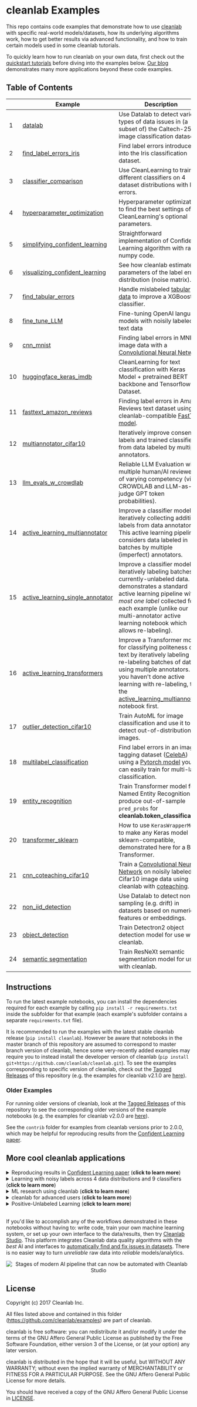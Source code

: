 # cleanlab Examples

This repo contains code examples that demonstrate how to use [cleanlab](https://github.com/cleanlab/cleanlab) with specific real-world models/datasets, how its underlying algorithms work, how to get better results via advanced functionality, and how to train certain models used in some cleanlab tutorials.  

To quickly learn how to run cleanlab on your own data, first check out the [quickstart tutorials](https://docs.cleanlab.ai/) before diving into the examples below. [Our blog](https://cleanlab.ai/blog/) demonstrates many more applications beyond these code examples.   

## Table of Contents

|     | Example                                                                                        | Description                                                                                                                                                                                                                                                                  |
| --- | ---------------------------------------------------------------------------------------------- | ---------------------------------------------------------------------------------------------------------------------------------------------------------------------------------------------------------------------------------------------------------------------------- |
| 1   | [datalab](datalab_image_classification/README.md)                              | Use Datalab to detect various types of data issues in (a subset of) the Caltech-256 image classification dataset.                        |
| 2   | [find_label_errors_iris](find_label_errors_iris/find_label_errors_iris.ipynb)                                         | Find label errors introduced into the Iris classification dataset.                                                 |
| 3   | [classifier_comparison](classifier_comparison/classifier_comparison.ipynb)                                     | Use CleanLearning to train 10 different classifiers on 4 dataset distributions with label errors.                     |
| 4   | [hyperparameter_optimization](hyperparameter_optimization/hyperparameter_optimization.ipynb)                                       | Hyperparameter optimization to find the best settings of CleanLearning's optional parameters.                                          |
| 5   | [simplifying_confident_learning](simplifying_confident_learning/simplifying_confident_learning.ipynb) | Straightforward implementation of Confident Learning algorithm with raw numpy code.              |
| 6   | [visualizing_confident_learning](visualizing_confident_learning/visualizing_confident_learning.ipynb)                   | See how cleanlab estimates parameters of the label error distribution (noise matrix).             |
| 7   | [find_tabular_errors](find_tabular_errors/find_tabular_errors.ipynb) | Handle mislabeled [tabular data](https://github.com/cleanlab/s/blob/master/student-grades-demo.csv) to improve a XGBoost classifier.                         |
| 8   | [fine_tune_LLM](fine_tune_LLM/LLM_with_noisy_labels_cleanlab.ipynb) | Fine-tuning OpenAI language models with noisily labeled text data                         |
| 9   | [cnn_mnist](cnn_mnist/find_label_errors_cnn_mnist.ipynb)                                                                         | Finding label errors in MNIST image data with a [Convolutional Neural Network](https://github.com/cleanlab/cleanlab/blob/master/cleanlab/experimental/mnist_pytorch.py).                                                                                          |
| 10   | [huggingface_keras_imdb](huggingface_keras_imdb/huggingface_keras_imdb.ipynb)                                             |  CleanLearning for text classification with Keras Model + pretrained BERT backbone and Tensorflow Dataset.         |
| 11   | [fasttext_amazon_reviews](fasttext_amazon_reviews/fasttext_amazon_reviews.ipynb)                         | Finding label errors in Amazon Reviews text dataset using a cleanlab-compatible [FastText model](https://github.com/cleanlab/cleanlab/blob/master/cleanlab/models/fasttext.py).                                                                                                    |
| 12   | [multiannotator_cifar10](multiannotator_cifar10/multiannotator_cifar10.ipynb)                                             | Iteratively improve consensus labels and trained classifier from data labeled by multiple annotators.                                                            |
| 13 | [llm_evals_w_crowdlab](llm_evals_w_crowdlab/llm_evals_w_crowdlab.ipynb) | Reliable LLM Evaluation with multiple human/AI reviewers of varying competency (via CROWDLAB and LLM-as-judge GPT token probabilities).                                                                                |
| 14  | [active_learning_multiannotator](active_learning_multiannotator/active_learning.ipynb)                                             | Improve a classifier model by iteratively collecting additional labels from data annotators. This active learning pipeline considers data labeled in batches by multiple (imperfect) annotators.                                                             |
| 15  | [active_learning_single_annotator](active_learning_single_annotator/active_learning_single_annotator.ipynb)                                             | Improve a classifier model by iteratively labeling batches of currently-unlabeled data.  This demonstrates a standard active learning pipeline with *at most one label* collected for each example (unlike our multi-annotator active learning notebook which allows re-labeling).                                                            |
| 16  | [active_learning_transformers](active_learning_transformers/active_learning.ipynb)                                             | Improve a Transformer model for classifying politeness of text by iteratively labeling and re-labeling batches of data using multiple annotators.  If you haven't done active learning with re-labeling, try the [active_learning_multiannotator](active_learning_multiannotator/active_learning.ipynb) notebook first.                                          |
| 17  | [outlier_detection_cifar10](outlier_detection_cifar10/outlier_detection_cifar10.ipynb)                                             | Train AutoML for image classification and use it to detect out-of-distribution images.                                                                                                 |
| 18  | [multilabel_classification](multilabel_classification/image_tagging.ipynb)                                               | Find label errors in an image tagging dataset ([CelebA](https://mmlab.ie.cuhk.edu.hk/projects/CelebA.html)) using a [Pytorch model](multilabel_classification/pytorch_network_training.ipynb) you can easily train for multi-label classification. |
| 19  | [entity_recognition](entity_recognition/)                                             | Train Transformer model  for Named Entity Recognition and produce out-of-sample `pred_probs` for **cleanlab.token_classification**.      |
| 20  | [transformer_sklearn](transformer_sklearn/transformer_sklearn.ipynb)                                             | How to use `KerasWrapperModel` to make any Keras model sklearn-compatible, demonstrated here for a BERT Transformer.      |
| 21  | [cnn_coteaching_cifar10](cnn_coteaching_cifar10/README.md)                                               | Train a [Convolutional Neural Network](https://github.com/cleanlab/cleanlab/blob/master/cleanlab/experimental/cifar_cnn.py) on noisily labeled Cifar10 image data using cleanlab with [coteaching](https://github.com/cleanlab/cleanlab/blob/master/cleanlab/experimental/coteaching.py).  |
| 22  | [non_iid_detection](non_iid_detection/non_iid_detection.ipynb)  | Use Datalab to detect non-IID sampling (e.g. drift) in datasets based on numeric features or embeddings. |
| 23  | [object_detection](object_detection/README.md)  | Train Detectron2 object detection model for use with cleanlab. |
| 24  | [semantic segmentation](segmentation/training_ResNeXt50_for_Semantic_Segmentation_on_SYNTHIA.ipynb)  | Train ResNeXt semantic segmentation model for use with cleanlab. |


## Instructions

To run the latest example notebooks, you can install the dependencies required for each example by calling `pip install -r requirements.txt` inside the subfolder for that example (each example's subfolder contains a separate `requirements.txt` file). 

It is recommended to run the examples with the latest stable cleanlab release (`pip install cleanlab`). 
However be aware that notebooks in the master branch of this repository are assumed to correspond to master branch version of cleanlab, hence some very-recently added examples may require you to instead install the developer version of cleanlab (`pip install git+https://github.com/cleanlab/cleanlab.git`). 
To see the examples corresponding to specific version of cleanlab, check out the [Tagged Releases](https://github.com/cleanlab/examples/releases) of this repository (e.g. the examples for cleanlab v2.1.0 are [here](https://github.com/cleanlab/examples/tree/v2.1.0)).

### Older Examples

For running older versions of cleanlab, look at the [Tagged Releases](https://github.com/cleanlab/examples/releases) of this repository to see the corresponding older versions of the example notebooks (e.g. the examples for cleanlab v2.0.0 are [here](https://github.com/cleanlab/examples/tree/v2.0.0)). 

See the `contrib` folder for examples from cleanlab versions prior to 2.0.0, which may be helpful for reproducing results from the [Confident Learning paper](https://arxiv.org/abs/1911.00068).

## More cool cleanlab applications

<details><summary>
Reproducing results in <a href="https://arxiv.org/abs/1911.00068">Confident Learning paper</a>
(<b>click to learn more</b>)
</summary>
<br/>

For additional details, check out the: [confidentlearning-reproduce repository](https://github.com/cgnorthcutt/confidentlearning-reproduce).

### State of the Art Learning with Noisy Labels in CIFAR

A step-by-step guide to reproduce these results is available [here](contrib/v1/cifar10/README.md). This guide is also a good tutorial for using cleanlab on any large dataset. You'll need to `git clone`
[confidentlearning-reproduce](https://github.com/cgnorthcutt/confidentlearning-reproduce) which contains the data and files needed to reproduce the CIFAR-10 results.

![](https://raw.githubusercontent.com/cleanlab/assets/master/cleanlab/cifar10_benchmarks.png)

Comparison of confident learning (CL), as implemented in cleanlab, versus seven recent methods for learning with noisy labels in CIFAR-10. Highlighted cells show CL robustness to sparsity. The five CL methods estimate label issues, remove them, then train on the cleaned data using [Co-Teaching](https://github.com/cleanlab/cleanlab/blob/master/cleanlab/experimental/coteaching.py).

Observe how cleanlab (i.e. the CL method) is robust to large sparsity in label noise whereas prior art tends to reduce in performance for increased sparsity, as shown by the red highlighted regions. This is important because real-world label noise is often sparse, e.g. a tiger is likely to be mislabeled as a lion, but not as most other classes like airplane, bathtub, and microwave.

### Find label issues in ImageNet

Use cleanlab to identify \~100,000 label errors in the 2012 ILSVRC ImageNet training dataset: [imagenet](contrib/v1/imagenet/imagenet_val_label_error_indices/README.md).

![](https://raw.githubusercontent.com/cleanlab/assets/master/cleanlab/imagenet_train_label_errors_32.jpg)

Label issues in ImageNet train set found via cleanlab. Label Errors are boxed in red. Ontological issues in green. Multi-label images in blue.

### Find Label Errors in MNIST

Use cleanlab to identify \~50 label errors in the MNIST dataset: [mnist](contrib/v1/mnist/README.md).

![](https://raw.githubusercontent.com/cleanlab/assets/master/cleanlab/mnist_training_label_errors24_prune_by_noise_rate.png)

Top 24 least-confident labels in the original MNIST **train** dataset, algorithmically identified via cleanlab. Examples are ordered left-right, top-down by increasing self-confidence (predicted probability that the **given** label is correct), denoted **conf** in teal. The most-likely correct label (with largest predicted probability) is in green. Overt label errors highlighted in red.

<br/>
</details>

<details><summary>
Learning with noisy labels across 4 data distributions and 9 classifiers
(<b>click to learn more</b>)
</summary>
<br/>

cleanlab is a general tool that can learn with noisy labels regardless of dataset distribution or classifier type: [classifier_comparison](classifier_comparison/classifier_comparison.ipynb).

![](https://raw.githubusercontent.com/cleanlab/assets/master/cleanlab/demo_cleanlab_across_datasets_and_classifiers.png)

Each sub-figure above depicts the decision boundary learned using [cleanlab.classification.CleanLearning](https://docs.cleanlab.ai/stable/cleanlab/classification.html) in the presence of extreme (\~35%) label errors (circled in green). Label noise is class-conditional (not uniformly random). Columns are organized by the classifier used, except the left-most column which depicts the ground-truth data distribution. Rows are organized by dataset.

Each sub-figure depicts accuracy scores on a test set (with correct non-noisy labels) as decimal values:

* LEFT (in black): The classifier test accuracy trained with perfect labels (no label errors).
* MIDDLE (in blue): The classifier test accuracy trained with noisy labels using cleanlab.
* RIGHT (in white): The baseline classifier test accuracy trained with noisy labels.

As an example, the table below is the noise matrix (noisy channel) *P(s | y)
characterizing the label noise for the first dataset row in the figure. *s* represents the observed noisy labels and *y* represents the latent, true labels. The trace of this matrix is 2.6. A trace of 4 implies no label noise. A cell in this matrix is read like: "Around 38% of true underlying '3' labels were randomly flipped to '2' labels in the
observed dataset."

| `p(label︱y)` | y=0  | y=1  | y=2  | y=3  |
|--------------|------|------|------|------|
| label=0      | 0.55 | 0.01 | 0.07 | 0.06 |
| label=1      | 0.22 | 0.87 | 0.24 | 0.02 |
| label=2      | 0.12 | 0.04 | 0.64 | 0.38 |
| label=3      | 0.11 | 0.08 | 0.05 | 0.54 |

<br/>
</details>

<details><summary>
ML research using cleanlab
(<b>click to learn more</b>)
</summary>
<br/>

Researchers may find some components of the cleanlab package useful for evaluating algorithms for ML with noisy labels. For additional details/notation, refer to [the Confident Learning paper](https://jair.org/index.php/jair/article/view/12125).

### Methods to Standardize Research with Noisy Labels

cleanlab supports a number of functions to generate noise for benchmarking and standardization in research. This next example shows how to generate valid, class-conditional, uniformly random noisy channel matrices:

``` python
# Generate a valid (necessary conditions for learnability are met) noise matrix for any trace > 1
from cleanlab.benchmarking.noise_generation import generate_noise_matrix_from_trace
noise_matrix=generate_noise_matrix_from_trace(
    K=number_of_classes,
    trace=float_value_greater_than_1_and_leq_K,
    py=prior_of_y_actual_labels_which_is_just_an_array_of_length_K,
    frac_zero_noise_rates=float_from_0_to_1_controlling_sparsity,
)

# Check if a noise matrix is valid (necessary conditions for learnability are met)
from cleanlab.benchmarking.noise_generation import noise_matrix_is_valid
is_valid=noise_matrix_is_valid(
    noise_matrix,
    prior_of_y_which_is_just_an_array_of_length_K,
)
```

For a given noise matrix, this example shows how to generate noisy labels. Methods can be seeded for reproducibility.

``` python
# Generate noisy labels using the noise_marix. Guarantees exact amount of noise in labels.
from cleanlab.benchmarking.noise_generation import generate_noisy_labels
s_noisy_labels = generate_noisy_labels(y_hidden_actual_labels, noise_matrix)

# cleanlab is a full of other useful methods for learning with noisy labels.
# The tutorial stops here, but you don't have to. Inspect method docstrings for full docs.
```

<br/>
</details>

<details><summary>
cleanlab for advanced users
(<b>click to learn more</b>)
</summary>
<br/>

Many methods and their default parameters are not covered here. Check out the [documentation for the developer version (aka master branch)](https://docs.cleanlab.ai/master/) for the full suite of features supported by the cleanlab API.

## Use any custom model's predicted probabilities to find label errors in 1 line of code

pred_probs (num_examples x num_classes matrix of predicted probabilities) should already be computed on your own, with any classifier. For best results, pred_probs should be obtained in a holdout/out-of-sample manner (e.g. via cross-validation).
* cleanlab can do this for you via [`cleanlab.count.estimate_cv_predicted_probabilities`](https://docs.cleanlab.ai/stable/cleanlab/count.html)
* Tutorial with more info: [here](https://docs.cleanlab.ai/stable/tutorials/pred_probs_cross_val.html)
* Examples how to compute pred_probs with: [CNN image classifier (PyTorch)](https://docs.cleanlab.ai/stable/tutorials/image.html)

```python
# label issues are ordered by likelihood of being an error. First index is most likely error.
from cleanlab.filter import find_label_issues

ordered_label_issues = find_label_issues(  # One line of code!
    labels=numpy_array_of_noisy_labels,
    pred_probs=numpy_array_of_predicted_probabilities,
    return_indices_ranked_by='normalized_margin', # Orders label issues
 )
```

Pre-computed **out-of-sample** predicted probabilities for CIFAR-10 train set are available: [here](contrib/v1/cifar10#pre-computed-psx-for-every-noise--sparsity-condition).

## Fully characterize label noise and uncertainty in your dataset.

*s* denotes a random variable that represents the observed, noisy label and *y* denotes a random variable representing the hidden, actual labels. Both *s* and *y* take any of the m classes as values. The cleanlab package supports different levels of granularity for computation depending on the needs of the user. Because of this, we support multiple alternatives, all no more than a few lines, to estimate these latent distribution arrays, enabling the user to reduce computation time by only computing what they need to compute, as seen in the examples below.

Throughout these examples, you’ll see a variable called *confident\_joint*. The confident joint is an m x m matrix (m is the number of classes) that counts, for every observed, noisy class, the number of examples that confidently belong to every latent, hidden class. It counts the number of examples that we are confident are labeled correctly or incorrectly for every pair of observed and unobserved classes. The confident joint is an unnormalized estimate of the complete-information latent joint distribution, *Ps,y*.

The label flipping rates are denoted *P(s | y)*, the inverse rates are *P(y | s)*, and the latent prior of the unobserved, true labels, *p(y)*.

Most of the methods in the **cleanlab** package start by first estimating the *confident\_joint*. You can learn more about this in the [confident learning paper](https://arxiv.org/abs/1911.00068).

### Option 1: Compute the confident joint and predicted probs first. Stop if that’s all you need.

``` python
from cleanlab.count import estimate_latent
from cleanlab.count import estimate_confident_joint_and_cv_pred_proba

# Compute the confident joint and the n x m predicted probabilities matrix (pred_probs),
# for n examples, m classes. Stop here if all you need is the confident joint.
confident_joint, pred_probs = estimate_confident_joint_and_cv_pred_proba(
    X=X_train,
    labels=train_labels_with_errors,
    clf=logreg(), # default, you can use any classifier
)

# Estimate latent distributions: p(y) as est_py, P(s|y) as est_nm, and P(y|s) as est_inv
est_py, est_nm, est_inv = estimate_latent(
    confident_joint,
    labels=train_labels_with_errors,
)
```

### Option 2: Estimate the latent distribution matrices in a single line of code.

``` python
from cleanlab.count import estimate_py_noise_matrices_and_cv_pred_proba
est_py, est_nm, est_inv, confident_joint, pred_probs = estimate_py_noise_matrices_and_cv_pred_proba(
    X=X_train,
    labels=train_labels_with_errors,
)
```

### Option 3: Skip computing the predicted probabilities if you already have them.

``` python
# Already have pred_probs? (n x m matrix of predicted probabilities)
# For example, you might get them from a pre-trained model (like resnet on ImageNet)
# With the cleanlab package, you estimate directly with pred_probs.
from cleanlab.count import estimate_py_and_noise_matrices_from_probabilities
est_py, est_nm, est_inv, confident_joint = estimate_py_and_noise_matrices_from_probabilities(
    labels=train_labels_with_errors,
    pred_probs=pred_probs,
)
```

## Completely characterize label noise in a dataset:

The joint probability distribution of noisy and true labels, *P(s,y)*, completely characterizes label noise with a class-conditional *m x m* matrix.

``` python
from cleanlab.count import estimate_joint
joint = estimate_joint(
    labels=noisy_labels,
    pred_probs=probabilities,
    confident_joint=None,  # Provide if you have it already
)
```

<br/>
</details>

<details><summary>
Positive-Unlabeled Learning
(<b>click to learn more</b>)
</summary>
<br/>

Positive-Unlabeled (PU) learning (in which your data only contains a few positively labeled examples with the rest unlabeled) is just a special case of [CleanLearning](https://docs.cleanlab.ai/stable/cleanlab/classification.html) when one of the classes has no error. `P` stands for the positive class and **is assumed to have zero label errors** and `U` stands for unlabeled data, but in practice, we just assume the `U` class is a noisy negative class that actually contains some positive examples. Thus, the goal of PU learning is to (1) estimate the proportion of negatively labeled examples that actually belong to the positive class (see`fraction\_noise\_in\_unlabeled\_class` in the last example), (2) find the errors (see last example), and (3) train on clean data (see first example below). cleanlab does all three, taking into account that there are no label errors in whichever class you specify as positive.

There are two ways to use cleanlab for PU learning. We'll look at each here.

Method 1. If you are using the cleanlab classifier [CleanLearning()](https://docs.cleanlab.ai/stable/cleanlab/classification.html), and your dataset has exactly two classes (positive = 1, and negative = 0), PU
learning is supported directly in cleanlab. You can perform PU learning like this:

``` python
from cleanlab.classification import CleanLearning
from sklearn.linear_model import LogisticRegression
# Wrap around any classifier. Yup, you can use sklearn/pyTorch/TensorFlow/FastText/etc.
pu_class = 0 # Should be 0 or 1. Label of class with NO ERRORS. (e.g., P class in PU)
cl = CleanLearning(clf=LogisticRegression(), pulearning=pu_class)
cl.fit(X=X_train_data, labels=train_noisy_labels)
# Estimate the predictions you would have gotten by training with *no* label errors.
predicted_test_labels = cl.predict(X_test)
```

Method 2. However, you might be using a more complicated classifier that doesn't work well with [CleanLearning](https://docs.cleanlab.ai/stable/cleanlab/classification.html) (see this example for CIFAR-10). Or you might have 3 or more classes. Here's how to use cleanlab for PU learning in this situation. To let cleanlab know which class has no error (in standard PU learning, this is the P class), you need to set the threshold for that class to 1 (1 means the probability that the labels of that class are correct is 1, i.e. that class has no
error). Here's the code:

``` python
import numpy as np
# K is the number of classes in your dataset
# pred_probs are the cross-validated predicted probabilities.
# s is the array/list/iterable of noisy labels
# pu_class is a 0-based integer for the class that has no label errors.
thresholds = np.asarray([np.mean(pred_probs[:, k][s == k]) for k in range(K)])
thresholds[pu_class] = 1.0
```

Now you can use cleanlab however you were before. Just be sure to pass in `thresholds` as a parameter wherever it applies. For example:

``` python
# Uncertainty quantification (characterize the label noise
# by estimating the joint distribution of noisy and true labels)
cj = compute_confident_joint(s, pred_probs, thresholds=thresholds, )
# Now the noise (cj) has been estimated taking into account that some class(es) have no error.
# We can use cj to find label errors like this:
indices_of_label_issues = find_label_issues(s, pred_probs, confident_joint=cj, )

# In addition to label issues, cleanlab can find the fraction of noise in the unlabeled class.
# First we need the inv_noise_matrix which contains P(y|s) (proportion of mislabeling).
_, _, inv_noise_matrix = estimate_latent(confident_joint=cj, labels=s, )
# Because inv_noise_matrix contains P(y|s), p (y = anything | labels = pu_class) should be 0
# because the prob(true label is something else | example is in pu_class) is 0.
# What's more interesting is p(y = anything | s is not put_class), or in the binary case
# this translates to p(y = pu_class | s = 1 - pu_class) because pu_class is 0 or 1.
# So, to find the fraction_noise_in_unlabeled_class, for binary, you just compute:
fraction_noise_in_unlabeled_class = inv_noise_matrix[pu_class][1 - pu_class]
```

Now that you have `indices_of_label_errors`, you can remove those label issues and train on clean data (or only remove some of the label issues and iteratively use confident learning / cleanlab to improve results).

<br/>
</details>

<br>

If you'd like to accomplish any of the workflows demonstrated in these notebooks without having to: write code, train your own machine learning system, or set up your own interface to the data/results, then try [Cleanlab Studio](https://cleanlab.ai/studio/?utm_source=github&utm_medium=readme&utm_campaign=clostostudio). This platform integrates Cleanlab data quality algorithms with the *best* AI and interfaces to [automatically find and fix issues in datasets](https://cleanlab.ai/blog/data-centric-ai/). There is no easier way to turn *unreliable* raw data into *reliable* models/analytics.

<p align="center">
  <img src="https://raw.githubusercontent.com/cleanlab/assets/master/cleanlab/full-automated-ai-pipeline.jpg" alt="Stages of modern AI pipeline that can now be automated with Cleanlab Studio">
</p>

## License

Copyright (c) 2017 Cleanlab Inc.

All files listed above and contained in this folder (<https://github.com/cleanlab/examples>) are part of cleanlab.

cleanlab is free software: you can redistribute it and/or modify
it under the terms of the GNU Affero General Public License as published by
the Free Software Foundation, either version 3 of the License, or
(at your option) any later version.

cleanlab is distributed in the hope that it will be useful,
but WITHOUT ANY WARRANTY; without even the implied warranty of
MERCHANTABILITY or FITNESS FOR A PARTICULAR PURPOSE. See the
GNU Affero General Public License for more details.

You should have received a copy of the GNU Affero General Public License in [LICENSE](LICENSE).
